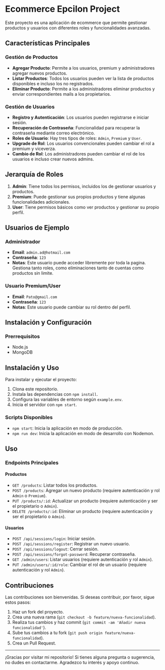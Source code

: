 # Ecommerce Epcilon Project

Este proyecto es una aplicación de ecommerce que permite gestionar productos y usuarios con diferentes roles y funcionalidades avanzadas. 

## Características Principales

### Gestión de Productos
- **Agregar Producto**: Permite a los usuarios, premium y administradores agregar nuevos productos.
- **Listar Productos**: Todos los usuarios pueden ver la lista de productos disponibles e incluso los no registrados.
- **Eliminar Producto**: Permite a los administradores eliminar productos y enviar correspondientes mails a los propietarios.

### Gestión de Usuarios
- **Registro y Autenticación**: Los usuarios pueden registrarse e iniciar sesión.
- **Recuperación de Contraseña**: Funcionalidad para recuperar la contraseña mediante correo electrónico.
- **Roles de Usuario**: Hay tres tipos de roles: `Admin`, `Premium` y `User`.
- **Upgrade de Rol**: Los usuarios convencionales pueden cambiar el rol a premium y viceverza.
- **Cambio de Rol**: Los administradores pueden cambiar el rol de los usuarios e incluso crear nuevos admins.

## Jerarquía de Roles
1. **Admin**: Tiene todos los permisos, incluidos los de gestionar usuarios y productos.
2. **Premium**: Puede gestionar sus propios productos y tiene algunas funcionalidades adicionales.
3. **User**: Tiene permisos básicos como ver productos y gestionar su propio perfil.

## Usuarios de Ejemplo

### Administrador
- **Email**: `admin.ad@hotmail.com`
- **Contraseña**: `123`
- **Notas**: Este usuario puede acceder libremente por toda la pagina. Gestiona tanto roles, como eliminaciones tanto de cuentas como productos sin limite.

### Usuario Premium/User
- **Email**: `Pato@gmail.com`
- **Contraseña**: `123`
- **Notas**: Este usuario puede cambiar su rol dentro del perfil.

## Instalación y Configuración

### Prerrequisitos
- Node.js
- MongoDB

## Instalación y Uso

Para instalar y ejecutar el proyecto:

1. Clona este repositorio.
2. Instala las dependencias con `npm install`.
3. Configura las variables de entorno según `example.env`.
4. Inicia el servidor con `npm start`.

### Scripts Disponibles

- `npm start`: Inicia la aplicación en modo de producción.
- `npm run dev`: Inicia la aplicación en modo de desarrollo con Nodemon.

## Uso

### Endpoints Principales

#### Productos
- `GET /products`: Listar todos los productos.
- `POST /products`: Agregar un nuevo producto (requiere autenticación y rol `Admin` o `Premium`).
- `PUT /products/:id`: Actualizar un producto (requiere autenticación y ser el propietario o `Admin`).
- `DELETE /products/:id`: Eliminar un producto (requiere autenticación y ser el propietario o `Admin`).

#### Usuarios
- `POST /api/sessions/login`: Iniciar sesión.
- `POST /api/sessions/register`: Registrar un nuevo usuario.
- `POST /api/sessions/logout`: Cerrar sesión.
- `POST /api/sessions/forgot-password`: Recuperar contraseña.
- `GET /admin/users`: Listar usuarios (requiere autenticación y rol `Admin`).
- `PUT /admin/users/:id/role`: Cambiar el rol de un usuario (requiere autenticación y rol `Admin`).

## Contribuciones

Las contribuciones son bienvenidas. Si deseas contribuir, por favor, sigue estos pasos:

1. Haz un fork del proyecto.
2. Crea una nueva rama (`git checkout -b feature/nueva-funcionalidad`).
3. Realiza tus cambios y haz commit (`git commit -am 'Añadir nueva funcionalidad'`).
4. Sube tus cambios a tu fork (`git push origin feature/nueva-funcionalidad`).
5. Crea un Pull Request.

---

¡Gracias por visitar mi repositorio! Si tienes alguna pregunta o sugerencia, no dudes en contactarme. Agradezco tu interés y apoyo continuo.
